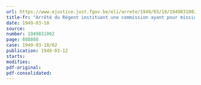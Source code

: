 ```yaml
---
url: https://www.ejustice.just.fgov.be/eli/arrete/1949/03/10/1949031002/justel
title-fr: "Arrêté du Régent instituant une commission ayant pour mission l'examen de l'application de certains principes constitutionnels"
date: 1949-03-10
source:
number: 1949031002
page: 888888
case: 1949-03-10/02
publication: 1949-03-12
starts:
modifies:
pdf-original:
pdf-consolidated:
---
```


